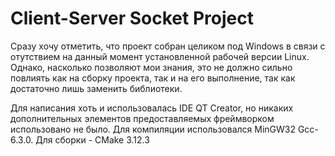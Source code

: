 # Client-Server Socket Project
Сразу хочу отметить, что проект собран целиком под Windows в связи с отутствием на данный момент установленной рабочей версии Linux. Однако, насколько позволяют мои знания, это не должно сильно повлиять как на сборку проекта, так и на его выполнение, так как достаточно лишь заменить библиотеки.

Для написания хоть и использовалась IDE QT Creator, но никаких дополнительных элементов предоставляемых фреймворком использовано не было.
Для компиляции использовался MinGW32 Gcc-6.3.0. Для сборки - CMake 3.12.3
